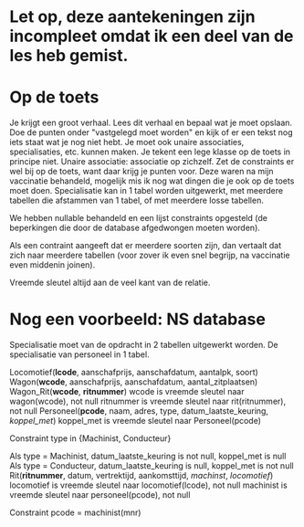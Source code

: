 # Let op, deze aantekeningen zijn incompleet omdat ik een deel van de les heb gemist.

# Op de toets
Je krijgt een groot verhaal.
Lees dit verhaal en bepaal wat je moet opslaan.
Doe de punten onder "vastgelegd moet worden" en kijk of er een tekst nog iets staat wat je nog niet hebt.
Je moet ook unaire associaties, specialisaties, etc. kunnen maken.
Je tekent een lege klasse op de toets in principe niet.
Unaire associatie: associatie op zichzelf.
Zet de constraints er wel bij op de toets, want daar krijg je punten voor. Deze waren na mijn vaccinatie behandeld, mogelijk mis ik nog wat dingen die je ook op de toets moet doen.
Specialisatie kan in 1 tabel worden uitgewerkt, met meerdere tabellen die afstammen van 1 tabel, of met meerdere losse tabellen.

We hebben nullable behandeld en een lijst constraints opgesteld (de beperkingen die door de database afgedwongen moeten worden).

Als een contraint aangeeft dat er meerdere soorten zijn, dan vertaalt dat zich naar meerdere tabellen (voor zover ik even snel begrijp, na vaccinatie even middenin joinen).

Vreemde sleutel altijd aan de veel kant van de relatie.

# Nog een voorbeeld: NS database
Specialisatie moet van de opdracht in 2 tabellen uitgewerkt worden. De specialisatie van personeel in 1 tabel.

Locomotief(__lcode__, aanschafprijs, aanschafdatum, aantalpk, soort)
Wagon(__wcode__, aanschafprijs, aanschafdatum, aantal_zitplaatsen)
Wagon_Rit(__wcode__, __ritnummer__)
  wcode is vreemde sleutel naar wagon(wcode), not null
  ritnummer is vreemde sleutel naar rit(ritnummer), not null
Personeel(__pcode__, naam, adres, type, datum_laatste_keuring, *koppel_met*)
  koppel_met is vreemde sleutel naar Personeel(pcode)

  Constraint type in {Machinist, Conducteur}

  Als type = Machinist, datum_laatste_keuring is not null, koppel_met is null
  Als type = Conducteur, datum_laatste_keuring is null, koppel_met is not null
Rit(__ritnummer__, datum, vertrektijd, aankomsttijd, *machinst*, *locomotief*)
  locomotief is vreemde sleutel naar locomotief(lcode), not null
  machinist is vreemde sleutel naar personeel(pcode), not null

  Constraint pcode = machinist(mnr)
